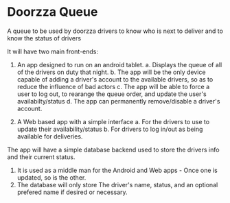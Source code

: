 # Doorzza Queue
A queue to be used by doorzza drivers to know who is next to deliver and to know the status of drivers

It will have two main front-ends:
  1. An app designed to run on an android tablet. 
      a. Displays the queue of all of the drivers on duty that night.
      b. The app will be the only device capable of adding a driver's account to the available drivers, so as to reduce the influence of bad actors
      c. The app will be able to force a user to log out, to rearange the queue order, and update the user's availabilty/status
      d. The app can permanently remove/disable a driver's account.
  
  2. A Web based app with a simple interface
      a. For the drivers to use to update their availability/status
      b. For drivers to log in/out as being available for deliveries.
      
The app will have a simple database backend used to store the drivers info and their current status. 
  1. It is used as a middle man for the Android and Web apps - Once one is updated, so is the other.
  2. The database will only store The driver's name, status, and an optional prefered name if desired or necessary.
